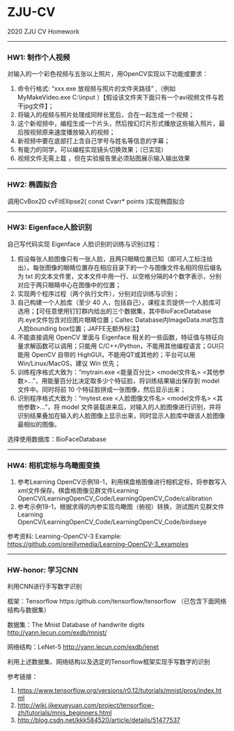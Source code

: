 # ZJU-CV
2020 ZJU CV Homework

---
### HW1: 制作个人视频
对输入的一个彩色视频与五张以上照片，用OpenCV实现以下功能或要求：
1. 命令行格式: “xxx.exe 放视频与照片的文件夹路径” ,（例如 MyMakeVideo.exe C:\input ）【假设该文件夹下面只有一个avi视频文件与若干jpg文件】；
2. 将输入的视频与照片处理成同样长宽后，合在一起生成一个视频；
3. 这个新视频中，编程生成一个片头，然后按幻灯片形式播放这些输入照片，最后按视频原来速度播放输入的视频；
4. 新视频中要在底部打上含自己学号与姓名等信息的字幕；
5. 有能力的同学，可以编程实现镜头切换效果；（已实现）
6. 视频文件无需上载 ，但在实验报告里必须贴图展示输入输出效果

---
### HW2: 椭圆拟合
调用CvBox2D cvFitEllipse2( const Cvarr* points )实现椭圆拟合

---
### HW3: Eigenface人脸识别
自己写代码实现 Eigenface 人脸识别的训练与识别过程：
1. 假设每张人脸图像只有一张人脸，且两只眼睛位置已知（即可人工标注给出）。每张图像的眼睛位置存在相应目录下的一个与图像文件名相同但后缀名为 txt 的文本文件里，文本文件中用一行、以空格分隔的4个数字表示，分别对应于两只眼睛中心在图像中的位置；
2. 实现两个程序过程（两个执行文件），分别对应训练与识别；
3. 自己构建一个人脸库（至少 40 人，包括自己），课程主页提供一个人脸库可选用；【可任意使用钉钉群内给出的三个数据集，其中BioFaceDatabase内.eye文件包含对应图片眼睛位置；Caltec Database内ImageData.mat包含人脸bounding box位置；JAFFE无额外标注】
4. 不能直接调用 OpenCV 里面与 Eigenface 相关的一些函数，特征值与特征向量求解函数可以调用；只能用 C/C++/Python，不能用其他编程语言；GUI只能用 OpenCV 自带的 HighGUI，不能用QT或其他的；平台可以用 Win/Linux/MacOS，建议 Win 优先；
5. 训练程序格式大致为：“mytrain.exe <能量百分比> <model文件名> <其他参数>…”，用能量百分比决定取多少个特征脸，将训练结果输出保存到 model 文件中。同时将前 10 个特征脸拼成一张图像，然后显示出来；
6. 识别程序格式大致为：“mytest.exe <人脸图像文件名> <model文件名> <其他参数>…”，将 model 文件装载进来后，对输入的人脸图像进行识别，并将识别结果叠加在输入的人脸图像上显示出来，同时显示人脸库中跟该人脸图像最相似的图像。

选择使用数据库：BioFaceDatabase

---
### HW4: 相机定标与鸟瞰图变换
1. 参考Learning OpenCV示例18-1，利用棋盘格图像进行相机定标，将参数写入xml文件保存。棋盘格图像见群文件Learning OpenCV/LearningOpenCV_Code/LearningOpenCV_Code/calibration
2. 参考示例19-1，根据求得的内参实现鸟瞰图（俯视）转换，测试图片见群文件Learning OpenCV/LearningOpenCV_Code/LearningOpenCV_Code/birdseye

参考资料:
Learning-OpenCV-3 Example: https://github.com/oreillymedia/Learning-OpenCV-3_examples

---
### HW-honor: 学习CNN
利用CNN进行手写数字识别

框架：Tensorflow https:/github.com/tensorflow/tensorflow （已包含下面网络结构与数据集）

数据集：The Mnist Database of handwrite digits http://yann.lecun.com/exdb/mnist/

网络结构：LeNet-5 http://yann.lecun.com/exdb/lenet

利用上述数据集、网络结构以及选定的Tensorflow框架实现手写数字的识别

参考链接：
1. https://www.tensorflow.org/versions/r0.12/tutorials/mnist/pros/index.html
2. http://wiki.jikexueyuan.com/project/tensorflow-zh/tutorials/mnis_beginners.html
3. http://blog.csdn.net/kkk584520/article/details/51477537
